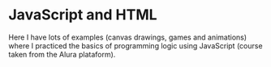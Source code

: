 # JavaScript and HTML

Here I have lots of examples (canvas drawings, games and animations) where I practiced the basics of programming logic using JavaScript (course taken from the Alura plataform).
